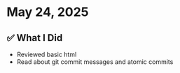 # May 24, 2025

## ✅ What I Did
- Reviewed basic html
- Read about git commit messages and atomic commits 
